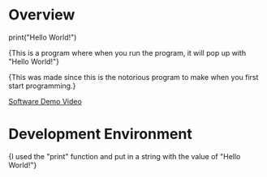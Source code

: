 # Overview
print("Hello World!")


{This is a program where when you run the program, it will pop up with "Hello World!"}

{This was made since this is the notorious program to make when you first start programming.}


[Software Demo Video](http://youtube.link.goes.here)

# Development Environment


{I used the "print" function and put in a string with the value of "Hello World!"}

